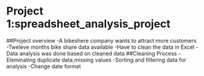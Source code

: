 # Project 1:spreadsheet_analysis_project
##Project overview
-A bikeshere company wants to attract more customers
-Tweleve months bike share data available
-Have to clean the data in Excel 
-Data analysis was done based on cleaned data
##Cleaning Process
-Eleminating duplicate data,missing values
-Sorting and filtering data for analysis
-Change date format
